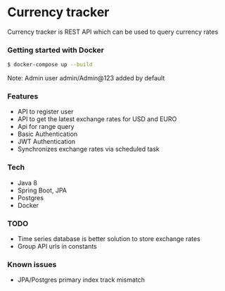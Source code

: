 # Currency tracker

Currency tracker is REST API which can be used to query currency rates

### Getting started with Docker
```sh
$ docker-compose up --build
```
Note: Admin user admin/Admin@123 added by default

### Features
 - API to register user
 - API to get the latest exchange rates for USD and EURO
 - Api for range query
 - Basic Authentication
 - JWT Authentication
 - Synchronizes exchange rates via scheduled task

### Tech
 - Java 8
 - Spring Boot, JPA
 - Postgres
 - Docker

### TODO
 - Time series database is better solution to store exchange rates
 - Group API urls in constants
 
### Known issues
 - JPA/Postgres primary index track mismatch   
